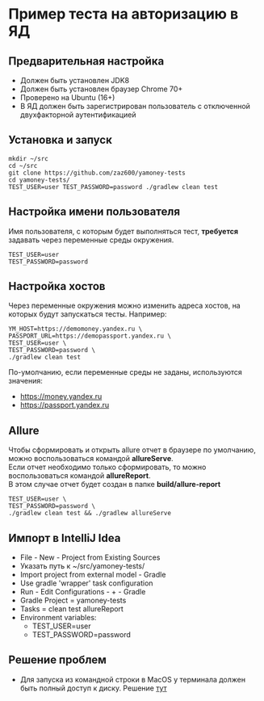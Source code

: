 # Пример теста на авторизацию в ЯД

## Предварительная настройка
- Должен быть установлен JDK8
- Должен быть установлен браузер Chrome 70+
- Проверено на Ubuntu (16+)
- В ЯД должен быть зарегистрирован пользователь с отключенной двухфакторной аутентификацией

## Установка  и запуск

```
mkdir ~/src 
cd ~/src
git clone https://github.com/zaz600/yamoney-tests
cd yamoney-tests/
TEST_USER=user TEST_PASSWORD=password ./gradlew clean test
```

## Настройка имени пользователя
Имя пользователя, с которым будет выполняться тест, **требуется** задавать через переменные среды окружения.
  
```  
TEST_USER=user
TEST_PASSWORD=password
```

## Настройка хостов  
Через переменные окружения можно изменить адреса хостов, на которых будут запускаться тесты. Например:

```
YM_HOST=https://demomoney.yandex.ru \
PASSPORT_URL=https://demopassport.yandex.ru \
TEST_USER=user \
TEST_PASSWORD=password \
./gradlew clean test
```

По-умолчанию, если переменные среды не заданы, используются значения: 
- https://money.yandex.ru 
- https://passport.yandex.ru

## Allure
Чтобы сформировать и открыть allure отчет в браузере по умолчанию, можно воспользоваться командой **allureServe**.  
Если отчет необходимо только сформировать, то можно воспользоваться командой **allureReport**.   
В этом случае отчет будет создан в папке **build/allure-report**  

```
TEST_USER=user \
TEST_PASSWORD=password \
./gradlew clean test && ./gradlew allureServe
```


## Импорт в IntelliJ Idea
- File - New - Project from Existing Sources 
- Указать путь к ~/src/yamoney-tests/
- Import project from external model - Gradle
- Use gradle 'wrapper' task configuration
- Run - Edit Configurations - + - Gradle
- Gradle Project = yamoney-tests
- Tasks = clean test allureReport
- Environment variables:
  * TEST_USER=user
  * TEST_PASSWORD=password
  
## Решение проблем
- Для запуска из командной строки в MacOS у терминала должен быть полный доступ к диску. Решение [тут](http://osxdaily.com/2018/10/09/fix-operation-not-permitted-terminal-error-macos/) 
